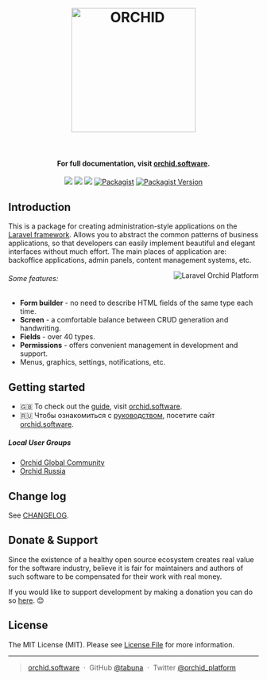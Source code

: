 
<h1 align="center">
  <br>
  <a href="https://orchid.software/"><img src="https://orchid.software/assets/img/orchid.svg" alt="ORCHID" width="250"></a>
  <br>
  <br>
</h1>

<h4 align="center">For full documentation, visit <a href="http://orchid.software">orchid.software</a>.</h4>

<p align="center">
<a href="https://travis-ci.org/orchidsoftware/platform/"><img src="https://travis-ci.org/orchidsoftware/platform.svg?branch=master"></a>
<a href="https://styleci.io/repos/73781385"><img src="https://styleci.io/repos/73781385/shield?branch=master"/></a>
<a href="https://codecov.io/gh/orchidsoftware/platform"><img src="https://codecov.io/gh/orchidsoftware/platform/branch/master/graph/badge.svg" /></a>
<a href="https://packagist.org/packages/orchid/platform"><img alt="Packagist" src="https://img.shields.io/packagist/dt/orchid/platform.svg"></a>
<a href="https://packagist.org/packages/orchid/platform"><img alt="Packagist Version" src="https://img.shields.io/packagist/v/orchid/platform.svg"></a>
</p>

## Introduction

This is a package for creating administration-style applications on the [Laravel framework](https://laravel.com). Allows you to abstract the common patterns of business applications, so that developers can easily implement beautiful and elegant interfaces without much effort. The main places of application are: backoffice applications, admin panels, content management systems, etc.


<a href="https://raw.githubusercontent.com/orchidsoftware/platform/master/.github/IMAGES/promo-full.png">
<img src="https://raw.githubusercontent.com/orchidsoftware/platform/master/.github/IMAGES/promo-slim.png" alt="Laravel Orchid Platform" align="right" />
</a>


###### Some features:

- **Form builder** - no need to describe HTML fields of the same type each time.
- **Screen** - a comfortable balance between CRUD generation and handwriting.
- **Fields** - over 40 types.
- **Permissions** - offers convenient management in development and support.
- Menus, graphics, settings, notifications, etc.
 
 ## Getting started

* :uk: To check out the [guide](https://orchid.software/en/docs/), visit [orchid.software](https://orchid.software/en/docs/). 
* :ru: Чтобы ознакомиться с [руководством](https://orchid.software/ru/docs/), посетите сайт [orchid.software](https://orchid.software/ru/docs/).

##### Local User Groups

* [Orchid Global Community](https://t.me/orchid_community)
* [Orchid Russia](https://t.me/orchid_russian_community)

## Change log

See [CHANGELOG](CHANGELOG.md).

## Donate & Support

Since the existence of a healthy open source ecosystem creates real value for the software industry, believe it is fair for maintainers and authors of such software to be compensated for their work with real money.

If you would like to support development by making a donation you can do so [here](https://www.paypal.me/tabuna/10usd). &#x1F60A;


## License

The MIT License (MIT). Please see [License File](LICENSE) for more information.

---

> [orchid.software](https://orchid.software) &nbsp;&middot;&nbsp;
> GitHub [@tabuna](https://github.com/tabuna) &nbsp;&middot;&nbsp;
> Twitter [@orchid_platform](https://twitter.com/orchid_platform)
